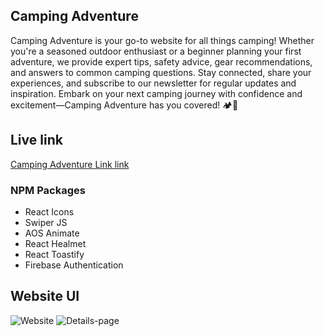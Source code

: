 ## Camping Adventure

Camping Adventure is your go-to website for all things camping! Whether you're a seasoned outdoor enthusiast or a beginner planning your first adventure, we provide expert tips, safety advice, gear recommendations, and answers to common camping questions. Stay connected, share your experiences, and subscribe to our newsletter for regular updates and inspiration. Embark on your next camping journey with confidence and excitement—Camping Adventure has you covered! 🏕️🌲

## Live link
[Camping Adventure Link link](https://camping-adventure-web.netlify.app/)

### NPM Packages
- React Icons
- Swiper JS
- AOS Animate
- React Healmet
- React Toastify
- Firebase Authentication 

## Website UI
![Website](https://i.ibb.co.com/d5mjFcj/camping-adventure.jpg)
![Details-page](https://i.ibb.co.com/bFzjJs5/details-page.jpg)